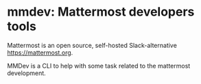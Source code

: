 # mmdev: Mattermost developers tools

Mattermost is an open source, self-hosted Slack-alternative https://mattermost.org.

MMDev is a CLI to help with some task related to the mattermost development.
